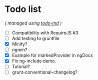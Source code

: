 # Todo list

_\( managed using [todo-md](https://github.com/Hypercubed/todo-md) \)_

- [ ] Compatibility with RequireJS #3
- [ ] Add testing to gruntfile
- [x] Minify?
- [ ] ngmin?
- [x] Example for markedProvider in ngDocs
- [x] Fix ng-include demo.
- [ ] Tutorial?
- [ ] grunt-conventional-changelog?
